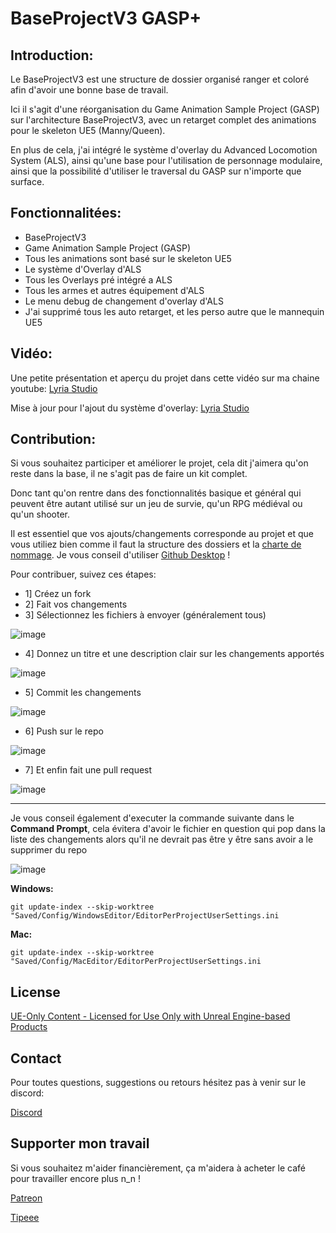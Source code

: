 # BaseProjectV3 GASP+

## Introduction:
Le BaseProjectV3 est une structure de dossier organisé ranger et coloré afin d'avoir une bonne base de travail.

Ici il s'agit d'une réorganisation du Game Animation Sample Project (GASP) sur l'architecture BaseProjectV3, avec
un retarget complet des animations pour le skeleton UE5 (Manny/Queen).

En plus de cela, j'ai intégré le système d'overlay du Advanced Locomotion System (ALS), ainsi qu'une base pour
l'utilisation de personnage modulaire, ainsi que la possibilité d'utiliser le traversal du GASP sur n'importe que surface.

## Fonctionnalitées:
- BaseProjectV3
- Game Animation Sample Project (GASP)
- Tous les animations sont basé sur le skeleton UE5
- Le système d'Overlay d'ALS
- Tous les Overlays pré intégré a ALS
- Tous les armes et autres équipement d'ALS
- Le menu debug de changement d'overlay d'ALS
- J'ai supprimé tous les auto retarget, et les perso autre que le mannequin UE5

## Vidéo:
Une petite présentation et aperçu du projet dans cette vidéo sur ma chaine youtube: [Lyria Studio](https://youtu.be/KGgd7l5As4s)

Mise à jour pour l'ajout du système d'overlay: [Lyria Studio](https://youtu.be/kM4vRaiceUI)

## Contribution:
Si vous souhaitez participer et améliorer le projet, cela dit j'aimera qu'on reste dans la base, il ne s'agit pas de faire un kit complet.

Donc tant qu'on rentre dans des fonctionnalités basique et général qui peuvent être autant utilisé sur un jeu de survie, qu'un RPG médiéval ou qu'un shooter.

Il est essentiel que vos ajouts/changements corresponde au projet et que vous utiliez bien comme il faut la structure des dossiers et la [charte de nommage](https://docs.google.com/document/d/1a8SIlVGqqzxPiAwI2dCA5BdjYYWVSMCU2llDNdNRwGU/edit?tab=t.0).
Je vous conseil d'utiliser [Github Desktop](https://desktop.github.com/download/) !

Pour contribuer, suivez ces étapes:
- 1] Créez un fork
- 2] Fait vos changements
- 3] Sélectionnez les fichiers à envoyer (généralement tous)

![image](https://github.com/user-attachments/assets/6bb4bb99-2dcb-4f82-ac05-c802316297bc)

- 4] Donnez un titre et une description clair sur les changements apportés

![image](https://github.com/user-attachments/assets/c16d2e7f-18bb-42de-b664-bd06407bb993)

- 5] Commit les changements

![image](https://github.com/user-attachments/assets/17067337-f250-4e60-a96a-847bd3dff732)

- 6] Push sur le repo

![image](https://github.com/user-attachments/assets/96a7ed54-0e19-4a6e-91b4-4e419578642f)

- 7] Et enfin fait une pull request

![image](https://github.com/user-attachments/assets/c2e191b1-7f2c-4e72-9141-d2c8776c4346)

-----

Je vous conseil également d'executer la commande suivante dans le **Command Prompt**, cela évitera d'avoir le fichier en question qui pop dans la liste des changements alors qu'il ne devrait pas être y être sans avoir a le supprimer du repo

![image](https://github.com/user-attachments/assets/d4a01e84-7828-436d-b162-f5b310643c4a)

**Windows:**

`git update-index --skip-worktree "Saved/Config/WindowsEditor/EditorPerProjectUserSettings.ini`

**Mac:**

`git update-index --skip-worktree "Saved/Config/MacEditor/EditorPerProjectUserSettings.ini`


## License
[UE-Only Content - Licensed for Use Only with Unreal Engine-based Products](https://www.unrealengine.com/en-US/eula/content)

## Contact
Pour toutes questions, suggestions ou retours hésitez pas à venir sur le discord:

[Discord](https://discord.com/invite/BPhEr3kGsg)


## Supporter mon travail
Si vous souhaitez m'aider financièrement, ça m'aidera à acheter le café pour travailler encore plus n_n !

[Patreon](https://www.patreon.com/LyriaStudio)

[Tipeee](https://fr.tipeee.com/lyria-studio/)
